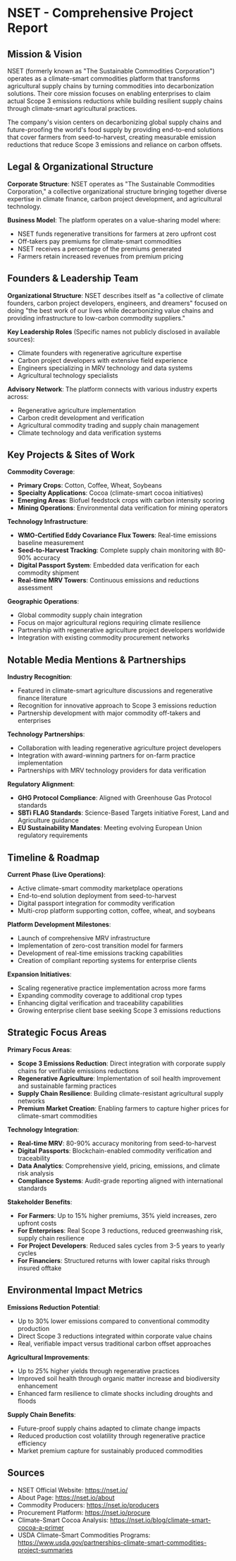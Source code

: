 # NSET - Comprehensive Project Report

## Mission & Vision

NSET (formerly known as "The Sustainable Commodities Corporation") operates as a climate-smart commodities platform that transforms agricultural supply chains by turning commodities into decarbonization solutions. Their core mission focuses on enabling enterprises to claim actual Scope 3 emissions reductions while building resilient supply chains through climate-smart agricultural practices.

The company's vision centers on decarbonizing global supply chains and future-proofing the world's food supply by providing end-to-end solutions that cover farmers from seed-to-harvest, creating measurable emission reductions that reduce Scope 3 emissions and reliance on carbon offsets.

## Legal & Organizational Structure

**Corporate Structure**: NSET operates as "The Sustainable Commodities Corporation," a collective organizational structure bringing together diverse expertise in climate finance, carbon project development, and agricultural technology.

**Business Model**: The platform operates on a value-sharing model where:
- NSET funds regenerative transitions for farmers at zero upfront cost
- Off-takers pay premiums for climate-smart commodities
- NSET receives a percentage of the premiums generated
- Farmers retain increased revenues from premium pricing

## Founders & Leadership Team

**Organizational Structure**: NSET describes itself as "a collective of climate founders, carbon project developers, engineers, and dreamers" focused on doing "the best work of our lives while decarbonizing value chains and providing infrastructure to low-carbon commodity suppliers."

**Key Leadership Roles** (Specific names not publicly disclosed in available sources):
- Climate founders with regenerative agriculture expertise
- Carbon project developers with extensive field experience
- Engineers specializing in MRV technology and data systems
- Agricultural technology specialists

**Advisory Network**: The platform connects with various industry experts across:
- Regenerative agriculture implementation
- Carbon credit development and verification
- Agricultural commodity trading and supply chain management
- Climate technology and data verification systems

## Key Projects & Sites of Work

**Commodity Coverage**:
- **Primary Crops**: Cotton, Coffee, Wheat, Soybeans
- **Specialty Applications**: Cocoa (climate-smart cocoa initiatives)
- **Emerging Areas**: Biofuel feedstock crops with carbon intensity scoring
- **Mining Operations**: Environmental data verification for mining operators

**Technology Infrastructure**:
- **WMO-Certified Eddy Covariance Flux Towers**: Real-time emissions baseline measurement
- **Seed-to-Harvest Tracking**: Complete supply chain monitoring with 80-90% accuracy
- **Digital Passport System**: Embedded data verification for each commodity shipment
- **Real-time MRV Towers**: Continuous emissions and reductions assessment

**Geographic Operations**:
- Global commodity supply chain integration
- Focus on major agricultural regions requiring climate resilience
- Partnership with regenerative agriculture project developers worldwide
- Integration with existing commodity procurement networks

## Notable Media Mentions & Partnerships

**Industry Recognition**:
- Featured in climate-smart agriculture discussions and regenerative finance literature
- Recognition for innovative approach to Scope 3 emissions reduction
- Partnership development with major commodity off-takers and enterprises

**Technology Partnerships**:
- Collaboration with leading regenerative agriculture project developers
- Integration with award-winning partners for on-farm practice implementation
- Partnerships with MRV technology providers for data verification

**Regulatory Alignment**:
- **GHG Protocol Compliance**: Aligned with Greenhouse Gas Protocol standards
- **SBTi FLAG Standards**: Science-Based Targets initiative Forest, Land and Agriculture guidance
- **EU Sustainability Mandates**: Meeting evolving European Union regulatory requirements

## Timeline & Roadmap

**Current Phase (Live Operations)**:
- Active climate-smart commodity marketplace operations
- End-to-end solution deployment from seed-to-harvest
- Digital passport integration for commodity verification
- Multi-crop platform supporting cotton, coffee, wheat, and soybeans

**Platform Development Milestones**:
- Launch of comprehensive MRV infrastructure
- Implementation of zero-cost transition model for farmers
- Development of real-time emissions tracking capabilities
- Creation of compliant reporting systems for enterprise clients

**Expansion Initiatives**:
- Scaling regenerative practice implementation across more farms
- Expanding commodity coverage to additional crop types
- Enhancing digital verification and traceability capabilities
- Growing enterprise client base seeking Scope 3 emissions reductions

## Strategic Focus Areas

**Primary Focus Areas**:
- **Scope 3 Emissions Reduction**: Direct integration with corporate supply chains for verifiable emissions reductions
- **Regenerative Agriculture**: Implementation of soil health improvement and sustainable farming practices
- **Supply Chain Resilience**: Building climate-resistant agricultural supply networks
- **Premium Market Creation**: Enabling farmers to capture higher prices for climate-smart commodities

**Technology Integration**:
- **Real-time MRV**: 80-90% accuracy monitoring from seed-to-harvest
- **Digital Passports**: Blockchain-enabled commodity verification and traceability
- **Data Analytics**: Comprehensive yield, pricing, emissions, and climate risk analysis
- **Compliance Systems**: Audit-grade reporting aligned with international standards

**Stakeholder Benefits**:
- **For Farmers**: Up to 15% higher premiums, 35% yield increases, zero upfront costs
- **For Enterprises**: Real Scope 3 reductions, reduced greenwashing risk, supply chain resilience
- **For Project Developers**: Reduced sales cycles from 3-5 years to yearly cycles
- **For Financiers**: Structured returns with lower capital risks through insured offtake

## Environmental Impact Metrics

**Emissions Reduction Potential**:
- Up to 30% lower emissions compared to conventional commodity production
- Direct Scope 3 reductions integrated within corporate value chains
- Real, verifiable impact versus traditional carbon offset approaches

**Agricultural Improvements**:
- Up to 25% higher yields through regenerative practices
- Improved soil health through organic matter increase and biodiversity enhancement
- Enhanced farm resilience to climate shocks including droughts and floods

**Supply Chain Benefits**:
- Future-proof supply chains adapted to climate change impacts
- Reduced production cost volatility through regenerative practice efficiency
- Market premium capture for sustainably produced commodities

## Sources

- NSET Official Website: https://nset.io/
- About Page: https://nset.io/about
- Commodity Producers: https://nset.io/producers
- Procurement Platform: https://nset.io/procure
- Climate-Smart Cocoa Analysis: https://nset.io/blog/climate-smart-cocoa-a-primer
- USDA Climate-Smart Commodities Programs: https://www.usda.gov/partnerships-climate-smart-commodities-project-summaries

